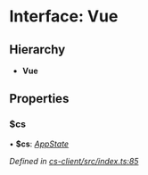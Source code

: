 # Interface: Vue

## Hierarchy

* **Vue**

## Properties

###  $cs

• **$cs**: *[AppState](../classes/_cs_client_src_services_app_state_.appstate.md)*

*Defined in [cs-client/src/index.ts:85](https://github.com/TNOCS/csnext/blob/dad76c19/packages/cs-client/src/index.ts#L85)*
